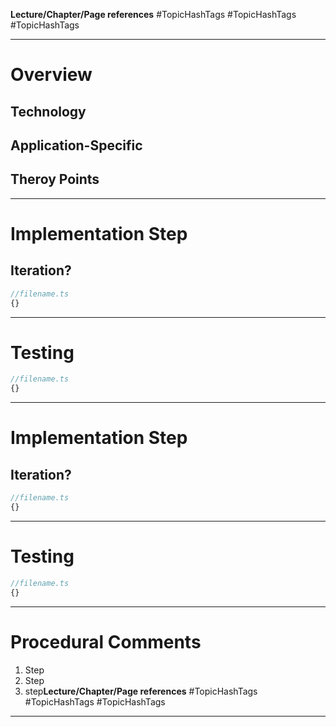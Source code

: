 **Lecture/Chapter/Page references**
#TopicHashTags
#TopicHashTags
#TopicHashTags

---
# Overview

## Technology

## Application-Specific

## Theroy Points

---
# Implementation Step

## Iteration?

```TypeScript
//filename.ts
{}
```

---
# Testing

```TypeScript
//filename.ts
{}
```

---
# Implementation Step

## Iteration?

```TypeScript
//filename.ts
{}
```

---
# Testing

```TypeScript
//filename.ts
{}
```

---
# Procedural Comments

1)  Step
2)  Step
3)  step**Lecture/Chapter/Page references**
#TopicHashTags
#TopicHashTags
#TopicHashTags

---